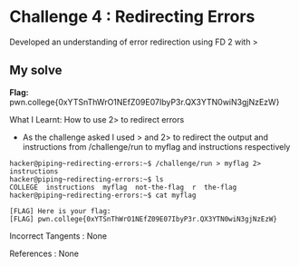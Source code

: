 # Challenge 4 : Redirecting Errors

Developed an understanding of error redirection using FD 2 with >

## My solve

**Flag:** pwn.college{0xYTSnThWrO1NEfZ09E07IbyP3r.QX3YTN0wiN3gjNzEzW}

What I Learnt: How to use 2> to redirect errors

- As the challenge asked I used > and 2> to redirect the output and instructions from /challenge/run to myflag and instructions respectively

```
hacker@piping~redirecting-errors:~$ /challenge/run > myflag 2> instructions
hacker@piping~redirecting-errors:~$ ls
COLLEGE  instructions  myflag  not-the-flag  r  the-flag
hacker@piping~redirecting-errors:~$ cat myflag

[FLAG] Here is your flag:
[FLAG] pwn.college{0xYTSnThWrO1NEfZ09E07IbyP3r.QX3YTN0wiN3gjNzEzW}
```

Incorrect Tangents :
None

References :
None
